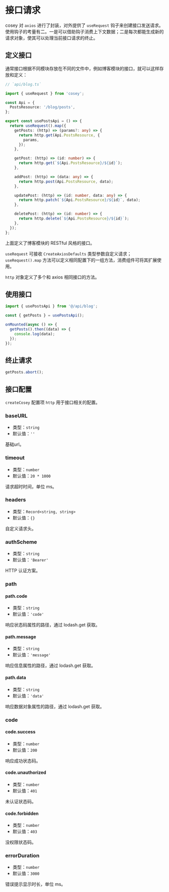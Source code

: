 # 接口请求

cosey 对 `axios` 进行了封装，对外提供了 `useRequest` 钩子来创建接口发送请求。使用钩子的考量有二。一是可以借助钩子消费上下文数据；二是每次都能生成新的请求对象，使其可以处理当前接口请求的终止。

## 定义接口

通常接口根据不同模块存放在不同的文件中，例如博客模块的接口，就可以这样存放和定义：

```ts
// `api/blog.ts`

import { useRequest } from 'cosey';

const Api = {
  PostsResource: '/blog/posts',
};

export const usePostsApi = () => {
  return useRequest().map({
    getPosts: (http) => (params?: any) => {
      return http.get(Api.PostsResource, {
        params,
      });
    },

    getPost: (http) => (id: number) => {
      return http.get(`${Api.PostsResource}/${id}`);
    },

    addPost: (http) => (data: any) => {
      return http.post(Api.PostsResource, data);
    },

    updatePost: (http) => (id: number, data: any) => {
      return http.patch(`${Api.PostsResource}/${id}`, data);
    },

    deletePost: (http) => (id: number) => {
      return http.delete(`${Api.PostsResource}/${id}`);
    },
  });
};
```

上面定义了博客模块的 RESTful 风格的接口。

`useRequest` 可接收 `CreateAxiosDefaults` 类型参数自定义请求；`useRequest().map` 方法可以定义相同配置下的一组方法，消费组件可将其扩展使用。

`http` 对象定义了多个和 axios 相同接口的方法。

## 使用接口

```ts
import { usePostsApi } from '@/api/blog';

const { getPosts } = usePostsApi();

onMounted(async () => {
  getPosts().then((data) => {
    console.log(data);
  });
});
```

## 终止请求

```ts
getPosts.abort();
```

## 接口配置

`createCosey` 配置项 `http` 用于接口相关的配置。

### baseURL

- 类型：`string`
- 默认值：`''`

基础url。

### timeout

- 类型：`number`
- 默认值：`20 * 1000`

请求超时时间，单位 ms。

### headers

- 类型：`Record<string, string>`
- 默认值：`{}`

自定义请求头。

### authScheme

- 类型：`string`
- 默认值：`'Bearer'`

HTTP 认证方案。

### path

#### path.code

- 类型：`string`
- 默认值：`'code'`

响应状态码属性的路径，通过 lodash.get 获取。

#### path.message

- 类型：`string`
- 默认值：`'message'`

响应信息属性的路径，通过 lodash.get 获取。

#### path.data

- 类型：`string`
- 默认值：`'data'`

响应数据对象属性的路径，通过 lodash.get 获取。

### code

#### code.success

- 类型：`number`
- 默认值：`200`

响应成功状态码。

#### code.unauthorized

- 类型：`number`
- 默认值：`401`

未认证状态码。

#### code.forbidden

- 类型：`number`
- 默认值：`403`

没权限状态码。

### errorDuration

- 类型：`number`
- 默认值：`3000`

错误提示显示时长，单位 ms。
